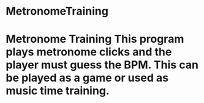 # MetronomeTraining
# Metronome Training This program plays metronome clicks and the player must guess the BPM.  This can be played as a game or used as music time training.
